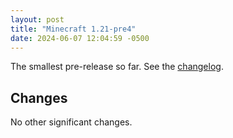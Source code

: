 ```yaml
---
layout: post
title: "Minecraft 1.21-pre4"
date: 2024-06-07 12:04:59 -0500
---
```


The smallest pre-release so far. See the [changelog](https://www.minecraft.net/en-us/article/minecraft-1-21-pre-release-4).

## Changes

No other significant changes.

